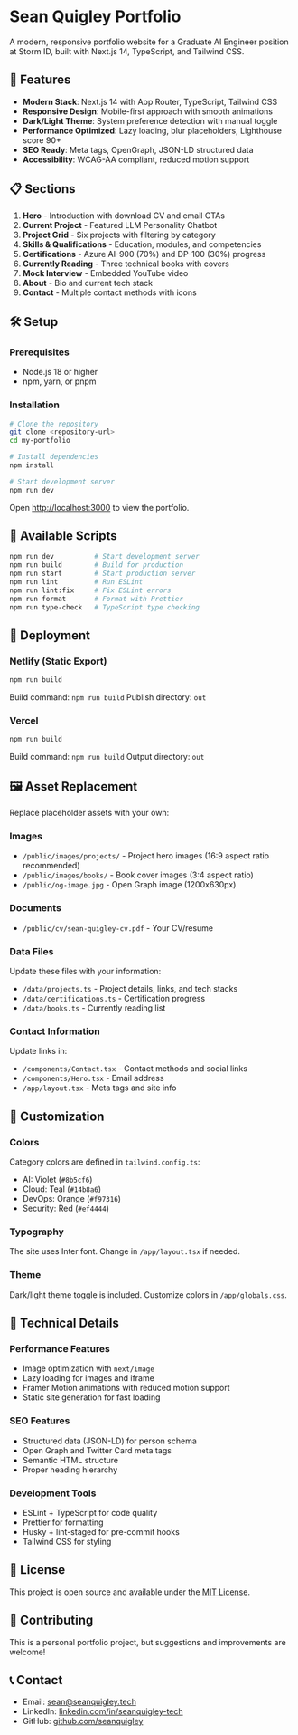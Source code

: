 # Sean Quigley Portfolio

A modern, responsive portfolio website for a Graduate AI Engineer position at Storm ID, built with Next.js 14, TypeScript, and Tailwind CSS.

## 🚀 Features

- **Modern Stack**: Next.js 14 with App Router, TypeScript, Tailwind CSS
- **Responsive Design**: Mobile-first approach with smooth animations
- **Dark/Light Theme**: System preference detection with manual toggle
- **Performance Optimized**: Lazy loading, blur placeholders, Lighthouse score 90+
- **SEO Ready**: Meta tags, OpenGraph, JSON-LD structured data
- **Accessibility**: WCAG-AA compliant, reduced motion support

## 📋 Sections

1. **Hero** - Introduction with download CV and email CTAs
2. **Current Project** - Featured LLM Personality Chatbot
3. **Project Grid** - Six projects with filtering by category
4. **Skills & Qualifications** - Education, modules, and competencies
5. **Certifications** - Azure AI-900 (70%) and DP-100 (30%) progress
6. **Currently Reading** - Three technical books with covers
7. **Mock Interview** - Embedded YouTube video
8. **About** - Bio and current tech stack
9. **Contact** - Multiple contact methods with icons

## 🛠 Setup

### Prerequisites

- Node.js 18 or higher
- npm, yarn, or pnpm

### Installation

```bash
# Clone the repository
git clone <repository-url>
cd my-portfolio

# Install dependencies
npm install

# Start development server
npm run dev
```

Open [http://localhost:3000](http://localhost:3000) to view the portfolio.

## 📝 Available Scripts

```bash
npm run dev          # Start development server
npm run build        # Build for production
npm run start        # Start production server
npm run lint         # Run ESLint
npm run lint:fix     # Fix ESLint errors
npm run format       # Format with Prettier
npm run type-check   # TypeScript type checking
```

## 🚀 Deployment

### Netlify (Static Export)

```bash
npm run build
```

Build command: `npm run build`
Publish directory: `out`

### Vercel

```bash
npm run build
```

Build command: `npm run build`
Output directory: `out`

## 🖼 Asset Replacement

Replace placeholder assets with your own:

### Images
- `/public/images/projects/` - Project hero images (16:9 aspect ratio recommended)
- `/public/images/books/` - Book cover images (3:4 aspect ratio)
- `/public/og-image.jpg` - Open Graph image (1200x630px)

### Documents
- `/public/cv/sean-quigley-cv.pdf` - Your CV/resume

### Data Files
Update these files with your information:
- `/data/projects.ts` - Project details, links, and tech stacks
- `/data/certifications.ts` - Certification progress
- `/data/books.ts` - Currently reading list

### Contact Information
Update links in:
- `/components/Contact.tsx` - Contact methods and social links
- `/components/Hero.tsx` - Email address
- `/app/layout.tsx` - Meta tags and site info

## 🎨 Customization

### Colors
Category colors are defined in `tailwind.config.ts`:
- AI: Violet (`#8b5cf6`)
- Cloud: Teal (`#14b8a6`)
- DevOps: Orange (`#f97316`)
- Security: Red (`#ef4444`)

### Typography
The site uses Inter font. Change in `/app/layout.tsx` if needed.

### Theme
Dark/light theme toggle is included. Customize colors in `/app/globals.css`.

## 🔧 Technical Details

### Performance Features
- Image optimization with `next/image`
- Lazy loading for images and iframe
- Framer Motion animations with reduced motion support
- Static site generation for fast loading

### SEO Features
- Structured data (JSON-LD) for person schema
- Open Graph and Twitter Card meta tags
- Semantic HTML structure
- Proper heading hierarchy

### Development Tools
- ESLint + TypeScript for code quality
- Prettier for formatting
- Husky + lint-staged for pre-commit hooks
- Tailwind CSS for styling

## 📄 License

This project is open source and available under the [MIT License](LICENSE).

## 🤝 Contributing

This is a personal portfolio project, but suggestions and improvements are welcome!

## 📞 Contact

- Email: sean@seanquigley.tech
- LinkedIn: [linkedin.com/in/seanquigley-tech](https://linkedin.com/in/seanquigley-tech)
- GitHub: [github.com/seanquigley](https://github.com/seanquigley)